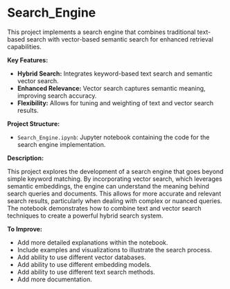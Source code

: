 # Search_Engine

This project implements a search engine that combines traditional text-based search with vector-based semantic search for enhanced retrieval capabilities.

**Key Features:**

* **Hybrid Search:** Integrates keyword-based text search and semantic vector search.
* **Enhanced Relevance:** Vector search captures semantic meaning, improving search accuracy.
* **Flexibility:** Allows for tuning and weighting of text and vector search results.

**Project Structure:**

* `Search_Engine.ipynb`: Jupyter notebook containing the code for the search engine implementation.

**Description:**

This project explores the development of a search engine that goes beyond simple keyword matching. By incorporating vector search, which leverages semantic embeddings, the engine can understand the meaning behind search queries and documents. This allows for more accurate and relevant search results, particularly when dealing with complex or nuanced queries. The notebook demonstrates how to combine text and vector search techniques to create a powerful hybrid search system.

**To Improve:**

* Add more detailed explanations within the notebook.
* Include examples and visualizations to illustrate the search process.
* Add ability to use different vector databases.
* Add ability to use different embedding models.
* Add ability to use different text search methods.
* Add more documentation.

